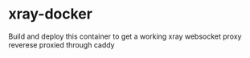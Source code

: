 # xray-docker
Build and deploy this container to get a working xray websocket proxy reverese proxied through caddy
